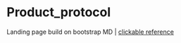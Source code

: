 # Product_protocol
 Landing page build on bootstrap MD | [clickable reference](https://romanovskyArt.github.io/Product_protocol/)
